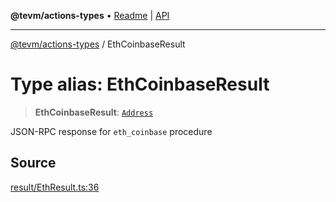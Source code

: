**@tevm/actions-types** • [Readme](../README.md) \| [API](../globals.md)

***

[@tevm/actions-types](../README.md) / EthCoinbaseResult

# Type alias: EthCoinbaseResult

> **EthCoinbaseResult**: [`Address`](Address.md)

JSON-RPC response for `eth_coinbase` procedure

## Source

[result/EthResult.ts:36](https://github.com/evmts/tevm-monorepo/blob/main/packages/actions-types/src/result/EthResult.ts#L36)

